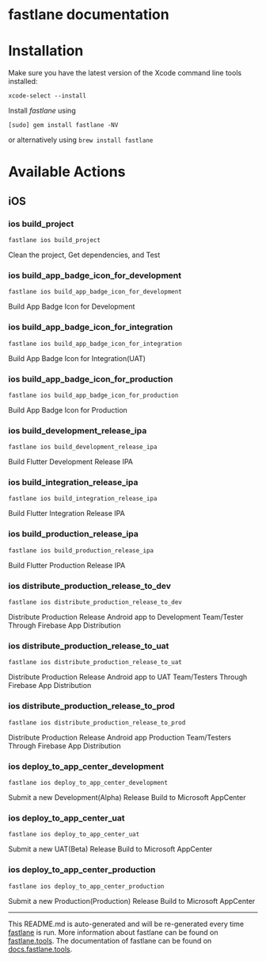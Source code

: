 fastlane documentation
================
# Installation

Make sure you have the latest version of the Xcode command line tools installed:

```
xcode-select --install
```

Install _fastlane_ using
```
[sudo] gem install fastlane -NV
```
or alternatively using `brew install fastlane`

# Available Actions
## iOS
### ios build_project
```
fastlane ios build_project
```
Clean the project, Get dependencies, and Test
### ios build_app_badge_icon_for_development
```
fastlane ios build_app_badge_icon_for_development
```
Build App Badge Icon for Development
### ios build_app_badge_icon_for_integration
```
fastlane ios build_app_badge_icon_for_integration
```
Build App Badge Icon for Integration(UAT)
### ios build_app_badge_icon_for_production
```
fastlane ios build_app_badge_icon_for_production
```
Build App Badge Icon for Production
### ios build_development_release_ipa
```
fastlane ios build_development_release_ipa
```
Build Flutter Development Release IPA
### ios build_integration_release_ipa
```
fastlane ios build_integration_release_ipa
```
Build Flutter Integration Release IPA
### ios build_production_release_ipa
```
fastlane ios build_production_release_ipa
```
Build Flutter Production Release IPA
### ios distribute_production_release_to_dev
```
fastlane ios distribute_production_release_to_dev
```
Distribute Production Release Android app to Development Team/Tester Through Firebase App Distribution
### ios distribute_production_release_to_uat
```
fastlane ios distribute_production_release_to_uat
```
Distribute Production Release Android app to UAT Team/Testers Through Firebase App Distribution
### ios distribute_production_release_to_prod
```
fastlane ios distribute_production_release_to_prod
```
Distribute Production Release Android app Production Team/Testers Through Firebase App Distribution
### ios deploy_to_app_center_development
```
fastlane ios deploy_to_app_center_development
```
Submit a new Development(Alpha) Release Build to Microsoft AppCenter
### ios deploy_to_app_center_uat
```
fastlane ios deploy_to_app_center_uat
```
Submit a new UAT(Beta) Release Build to Microsoft AppCenter
### ios deploy_to_app_center_production
```
fastlane ios deploy_to_app_center_production
```
Submit a new Production(Production) Release Build to Microsoft AppCenter

----

This README.md is auto-generated and will be re-generated every time [fastlane](https://fastlane.tools) is run.
More information about fastlane can be found on [fastlane.tools](https://fastlane.tools).
The documentation of fastlane can be found on [docs.fastlane.tools](https://docs.fastlane.tools).
